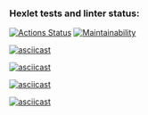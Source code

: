### Hexlet tests and linter status:
[![Actions Status](https://github.com/artem-povilaitis/php-project-45/workflows/hexlet-check/badge.svg)](https://github.com/artem-povilaitis/php-project-45/actions)
[![Maintainability](https://api.codeclimate.com/v1/badges/b59eb0281386d252abfa/maintainability)](https://codeclimate.com/github/artem-povilaitis/php-project-45/maintainability)

[![asciicast](https://asciinema.org/a/cjMXQyuvv8Lnfu18FpzDcPozl.svg)](https://asciinema.org/a/cjMXQyuvv8Lnfu18FpzDcPozl)

[![asciicast](https://asciinema.org/a/xPr4tGBrhsVYaNgAR8SmNoTIR.svg)](https://asciinema.org/a/xPr4tGBrhsVYaNgAR8SmNoTIR)

[![asciicast](https://asciinema.org/a/TF5LIt0IC6XXcjyiU5ahoo9ep.svg)](https://asciinema.org/a/TF5LIt0IC6XXcjyiU5ahoo9ep)

[![asciicast](https://asciinema.org/a/aVoqfaPAnLNtVMlih76P59Zb9.svg)](https://asciinema.org/a/aVoqfaPAnLNtVMlih76P59Zb9)